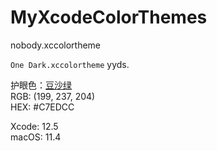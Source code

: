 # MyXcodeColorThemes
nobody.xccolortheme

``One Dark.xccolortheme`` yyds.

护眼色：[豆沙绿](https://zh.wikipedia.org/wiki/%E8%B1%86%E6%B2%99%E7%BB%BF)  
RGB: (199, 237, 204)  
HEX: #C7EDCC  

Xcode: 12.5  
macOS: 11.4  
